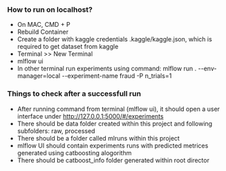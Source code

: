 ### How to run on localhost?
- On MAC, CMD + P
- Rebuild Container
- Create a folder with kaggle credentials .kaggle/kaggle.json, which is required to get dataset from kaggle
- Terminal >> New Terminal
- mlflow ui
- In other terminal run experiments using command: 
mlflow run . --env-manager=local --experiment-name fraud -P n_trials=1

### Things to check after a successfull run
- After running command from terminal (mlflow ui), it should open a user interface under http://127.0.0.1:5000/#/experiments
- There should be data folder created within this project and following subfolders: raw, processed
- There should be a folder called mlruns within this project
- mlflow UI should contain experiments runs with predicted metrices generated using catboosting alogorithm
- There should be catboost_info folder generated within root director